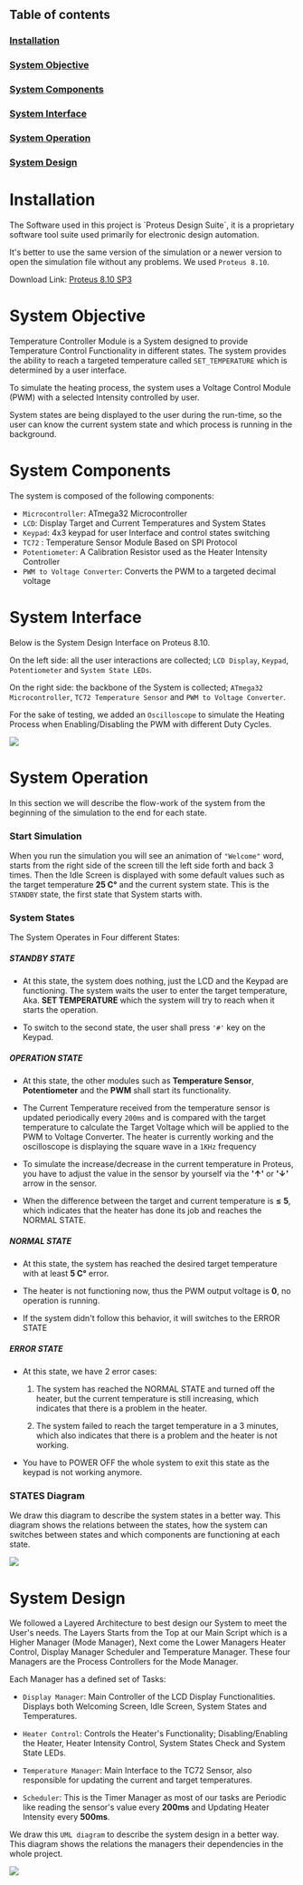 ## Table of contents
<h3><a href="#installation">Installation</a></h3>
<h3><a href="#system-objective">System Objective</a></h3>
<h3><a href="#system-components">System Components</a></h3>
<h3><a href="#system-interface">System Interface</a></h3>
<h3><a href="#system-operation">System Operation</a></h3>
<h3><a href="#system-design">System Design</a></h3>

<!-- Installation -->
<h1 id="installation">Installation</h1>
The Software used in this project is `Proteus Design Suite`, it is a proprietary software tool suite used primarily for electronic design automation.

It's better to use the same version of the simulation or a newer version to open the simulation file without any problems. We used `Proteus 8.10`.

Download Link:
<a href="https://1337x.to/torrent/4617068/Proteus-Professional-v8-10-SP3-Build-29560-Pre-Cracked-CracksHash/
" target="_blank">Proteus 8.10 SP3</a>

<!-- System Objective -->
<h1 id="system-objective">System Objective</h1>

Temperature Controller Module is a System designed to provide Temperature Control Functionality in different states. The system provides the ability to reach a targeted temperature called `SET_TEMPERATURE` which is determined by a user interface.

To simulate the heating process, the system uses a Voltage Control Module (PWM) with a selected Intensity controlled by user.

System states are being displayed to the user during the run-time, so the user can know the current system state and which process is running in the background.

<!-- System Components -->
<h1 id="system-components">System Components</h1>

The system is composed of the following components:
- `Microcontroller`: ATmega32 Microcontroller
- `LCD`: Display Target and Current Temperatures and System States
- `Keypad`: 4x3 keypad for user Interface and control states switching
- `TC72` : Temperature Sensor Module Based on SPI Protocol
- `Potentiometer`: A Calibration Resistor used as the Heater Intensity Controller
- `PWM to Voltage Converter`: Converts the PWM to a targeted decimal voltage

<!-- System Interface -->
<h1 id="system-interface">System Interface</h1>

Below is the System Design Interface on Proteus 8.10.

On the left side: all the user interactions are collected; `LCD Display`, `Keypad`, `Potentiometer` and `System State LEDs`. 

On the right side: the backbone of the System is collected; `ATmega32 Microcontroller`, `TC72 Temperature Sensor` and `PWM to Voltage Converter`. 

For the sake of testing, we added an `Oscilloscope` to simulate the Heating Process when Enabling/Disabling the PWM with different Duty Cycles.

<img src="resources/System_Simulation.png"/>

<!-- System Operation -->
<h1 id="system-operation">System Operation</h1>

In this section we will describe the flow-work of the system from the beginning of the simulation to the end for each state.

<h3>Start Simulation</h3>

When you run the simulation you will see an animation of `"Welcome"` word, starts from the right side of the screen till the left side forth and back 3 times. Then the Idle Screen is displayed with some default values such as the target temperature **25 C&deg;** and the current system state. This is the `STANDBY` state, the first state that System starts with.

<h3>System States</h3>

The System Operates in Four different States: 

<h5>STANDBY STATE</h5>

- At this state, the system does nothing, just the LCD and the Keypad are functioning. The system waits the user to enter the target temperature, Aka. **SET TEMPERATURE** which the system will try to reach when it starts the operation.

- To switch to the second state, the user shall press `'#'` key on the Keypad.

<h5>OPERATION STATE</h5>

- At this state, the other modules such as **Temperature Sensor**, **Potentiometer** and the **PWM** shall start its functionality.

- The Current Temperature received from the temperature sensor is updated periodically every `200ms` and is compared with the target temperature to calculate the Target Voltage which will be applied to the PWM to Voltage Converter. The heater is currently working and the oscilloscope is displaying the square wave in a `1KHz` frequency 

- To simulate the increase/decrease in the current temperature in Proteus, you have to adjust the value in the sensor by yourself via the  **'&#8593;'** or **'&#8595;'** arrow in the sensor.

- When the difference between the target and current temperature is **&leq;** **5**, which indicates that the heater has done its job and reaches the NORMAL STATE. 

<h5>NORMAL STATE</h5>

- At this state, the system has reached the desired target temperature with at least **5 C&deg;** error.

- The heater is not functioning now, thus the PWM output voltage is **0**, no operation is running.

- If the system didn't follow this behavior, it will switches to the ERROR STATE

<h5>ERROR STATE</h5>

- At this state, we have 2 error cases:
    1. The system has reached the NORMAL STATE and turned off the heater, but the current temperature is still increasing, which indicates that there is a problem in the heater. 
    
    2. The system failed to reach the target temperature in a 3 minutes, which also indicates that there is a problem and the heater is not working.
    
- You have to POWER OFF the whole system to exit this state as the keypad is not working anymore.


<h3>STATES Diagram</h3>

We draw this diagram to describe the system states in a better way. This diagram shows the relations between the states, how the system can switches between states and which components are functioning at each state. 

<img src="resources/System_States_Diagram.jpg"/>


<!-- System Design -->
<h1 id="system-design">System Design</h1>

We followed a Layered Architecture to best design our System to meet the User's needs. The Layers Starts from the Top at our Main Script which is a Higher Manager (Mode Manager), Next come the Lower Managers Heater Control, Display Manager Scheduler and Temperature Manager. These four Managers are the Process Controllers for the Mode Manager.

Each Manager has a defined set of Tasks:

- `Display Manager`: Main Controller of the LCD Display Functionalities. Displays both Welcoming Screen, Idle Screen, System States and Temperatures.

- `Heater Control`: Controls the Heater's Functionality; Disabling/Enabling the Heater, Heater Intensity Control, System States Check and System State LEDs.

- `Temperature Manager`: Main Interface to the TC72 Sensor, also responsible for updating the current and target temperatures.

- `Scheduler`: This is the Timer Manager as most of our tasks are Periodic like reading the sensor's value every **200ms** and Updating Heater Intensity every **500ms**.

We draw this `UML diagram` to describe the system design in a better way. This diagram shows the relations the managers their dependencies in the whole project.

<img src="resources/System_Design.jpg" />


